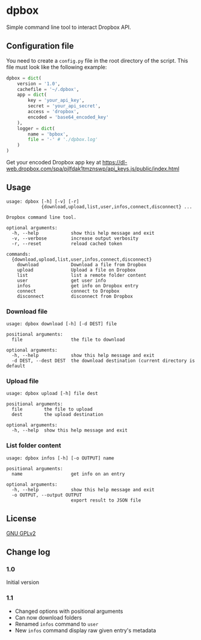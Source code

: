 dpbox
=====

Simple command line tool to interact Dropbox API.

Configuration file
------------------

You need to create a `config.py` file in the root directory of the script.
This file must look like the following example:

```python
dpbox = dict(
    version = '1.0',
    cachefile = '~/.dpbox',
    app = dict(
        key = 'your_api_key',
        secret = 'your_api_secret',
        access = 'dropbox',
        encoded = 'base64_encoded_key'
    ),
    logger = dict(
        name = 'bpbox',
        file = '-' # './dpbox.log'
    )
)
```

Get your encoded Dropbox app key at https://dl-web.dropbox.com/spa/pjlfdak1tmznswp/api_keys.js/public/index.html

Usage
-----

```
usage: dpbox [-h] [-v] [-r]
             {download,upload,list,user,infos,connect,disconnect} ...

Dropbox command line tool.

optional arguments:
  -h, --help            show this help message and exit
  -v, --verbose         increase output verbosity
  -r, --reset           reload cached token

commands:
  {download,upload,list,user,infos,connect,disconnect}
    download            Download a file from Dropbox
    upload              Upload a file on Dropbox
    list                list a remote folder content
    user                get user info
    infos               get info on Dropbox entry
    connect             connect to Dropbox
    disconnect          disconnect from Dropbox
```

### Download file

```
usage: dpbox download [-h] [-d DEST] file

positional arguments:
  file                  the file to download

optional arguments:
  -h, --help            show this help message and exit
  -d DEST, --dest DEST  the download destination (current directory is default
```

### Upload file

```
usage: dpbox upload [-h] file dest

positional arguments:
  file        the file to upload
  dest        the upload destination

optional arguments:
  -h, --help  show this help message and exit
```

### List folder content

```
usage: dpbox infos [-h] [-o OUTPUT] name

positional arguments:
  name                  get info on an entry

optional arguments:
  -h, --help            show this help message and exit
  -o OUTPUT, --output OUTPUT
                        export result to JSON file
```

License
-------

[GNU GPLv2]('LICENSE')

Change log
----------

### 1.0

Initial version

### 1.1

* Changed options with positional arguments
* Can now download folders
* Renamed `infos` command to `user`
* New `infos` command display raw given entry's metadata